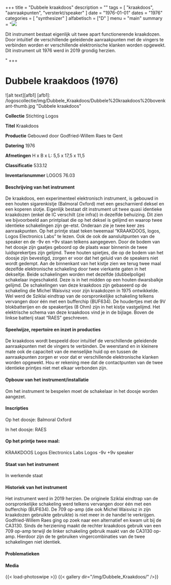 ﻿+++
title = "Dubbele kraakdoos"
description = ""
tags = [ "kraakdoos", "aanraakpunten", "versterkt/speaker"
]
date = "1976-01-01"
dates = "1976"
categories = [ "synthesizer"
]
alfabetisch = ["D"
]
menu = "main"
summary = "<a href='/logoscollectie/1976/dubbele_kraakdoos'><img src='/logoscollectie/img/Dubbele_Kraakdoos/Dubbele%20kraakdoos%20bovenkant-thumb.jpg'></a><p>Dit instrument bestaat eigenlijk uit twee apart functionerende kraakdozen. Door intuïtief de verschillende geleidende aanraakpunten met de vingers te verbinden worden er verschillende elektronische klanken worden opgewekt. Dit instrument uit 1976 werd in 2019 grondig herzien.</p>"
+++


# Dubbele kraakdoos (1976)

![alt text][afb1]
[afb1]: /logoscollectie/img/Dubbele_Kraakdoos/Dubbele%20kraakdoos%20bovenkant-thumb.jpg "Dubbele kraakdoos"

**Collectie**
Stichting Logos

**Titel**
Kraakdoos

**Productie**
Gebouwd door Godfried-Willem Raes te Gent

**Datering**
1976

**Afmetingen**
H x B x L: 5,5 x 17,5 x 11,5 

**Classificatie**
533.12

**Inventarisnummer**
LOGOS 76.03

#### Beschrijving van het instrument
De kraakdoos, een experimenteel elektronisch instrument, is gebouwd in een houten sigarenkistje (Balmoral Oxford) met een gescharnierd deksel en een koperen slotje. Eigenlijk bestaat dit instrument uit twee quasi identieke kraakdozen (enkel de IC verschilt (zie infra)) in dezelfde behuizing. Dit zien we bijvoorbeeld aan printplaat die op het deksel is gelijmd en waarop twee identieke schakelingen zijn ge-etst. Onderaan zie je twee keer zes aanraakpunten. Op het printje staat teken tweemaal “KRAAKDOOS, logos, Logos Electronics Labs” te lezen. Ook de ook de aansluitpunten van de speaker en de -9v en +9v staan telkens aangegeven. Door de bodem van het doosje zijn gaatjes geboord op de plaats waar binnenin de twee luidsprekertjes zijn gelijmd. Twee houten spietjes, die op de bodem van het doosje zijn bevestigd, zorgen er voor dat het geluid van de speakers niet wordt gedempt. 
Aan de binnenkant van het kistje zien we terug twee maal dezelfde elektronische schakeling door twee vierkante gaten in het dekseltje.
Beide schakelingen worden met dezelfde (dubbelpolige) schakelaar ingeschakeld. Deze is in het midden op een houten dwarsbalkje gelijmd.   De schakelingen van deze kraakdoos zijn gebaseerd op de schakeling die Michel Waisvisz voor zijn kraakdozen in 1975 ontwikkelde. Wel werd de Sziklai eindtrap van de oorspronkelijke schakeling telkens vervangen door één met een bufferchip (BUF634). De houdertjes met de 9V blokbatterijen en de speakertjes (8 Ohm) zijn in het kistje vastgelijmd. Het elektrische schema van deze kraakdoos vind je in de bijlage. Boven de linkse batterij staat “RAES” geschreven.

#### Speelwijze, repertoire en inzet in producties
De kraakdoos wordt bespeeld door intuïtief de verschillende geleidende aanraakpunten met de vingers te verbinden. De weerstand en in kleinere mate ook de capaciteit van de menselijke huid op en tussen de aanraakpunten zorgen er voor dat er verschillende elektronische klanken worden opgewekt. Hou er rekening mee dat de contactpunten van de twee identieke printjes niet met elkaar verbonden zijn. 

#### Opbouw van het instrument/installatie
Om het instrument te bespelen moet de schakelaar in het doosje worden aangezet. 

#### Inscripties
Op het doosje:
Balmoral Oxford

In het doosje:
RAES

#### Op het printje twee maal:
KRAAKDOOS
Logos Electronics Labs
Logos
-9v +9v
speaker

#### Staat van het instrument
In werkende staat

#### Historiek van het instrument
Het instrument werd in 2019 herzien. De originele Sziklai eindtrap van de oorspronkelijke schakeling werd telkens vervangen door één met een bufferchip (BUF634). De 709 op-amp (die ook Michel Waisvisz in zijn kraakdozen gebruikte gebruikte) is niet meer in de handel te verkrijgen. Godfried-Willem Raes ging op zoek naar een alternatief en kwam uit bij de CA3130. Sinds de herziening maakt de rechter kraakdoos gebruik van een 709 op-amp terwijl de linker schakeling gebruik maakt van de CA3130 op-amp. Hierdoor zijn de te gebruiken vingercombinaties van de twee schakelingen niet identiek.  

#### Problematieken



#### Media
{{< load-photoswipe >}}
{{< gallery dir="/img/Dubbele_Kraakdoos/" />}}